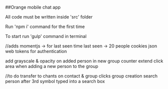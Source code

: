 ##Orange mobile chat app

All code must be written inside 'src' folder

Run 'npm i' command for the first time

To start run 'gulp' command in terminal


//adds
momentjs -> for last seen time
last seen -> 20 people
cookies
json web tokens for authentication


add grayscale & opacity on added person in new group
counter
extend click area when adding a new person to the group

//to do
transfer to chants on contact & group clicks
group creation
search person after 3rd symbol typed into a search box